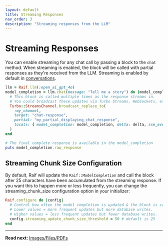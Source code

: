 ```yaml
---
layout: default
title: Streaming Responses
nav_order: 3
description: "Streaming responses from the LLM"
---
```


# Streaming Responses

You can enable streaming for any chat call by passing a block to the `chat` method. When streaming is enabled, the block will be called with partial responses as they're received from the LLM. Streaming is enabled by default in [conversations](../key_raif_concepts/conversations).

```ruby
llm = Raif.llm(:open_ai_gpt_4o)
model_completion = llm.chat(message: "Tell me a story") do |model_completion, delta, sse_event|
  # This block is called multiple times as the response streams in.
  # You could broadcast these updates via Turbo Streams, WebSockets, etc.
  Turbo::StreamsChannel.broadcast_replace_to(
    :my_channel,
    target: "chat-response",
    partial: "my_partial_displaying_chat_response",
    locals: { model_completion: model_completion, delta: delta, sse_event: sse_event }
  )
end

# The final complete response is available in the model_completion
puts model_completion.raw_response
```

## Streaming Chunk Size Configuration

By default, Raif will update the `Raif::ModelCompletion` and call the block after 25 characters have been accumulated from the streaming response. If you want this to happen more or less frequently, you can change the streaming_chunk_size configuration option in your initializer:

```ruby
Raif.configure do |config|
  # Control how often the model completion is updated & the block is called when streaming.
  # Lower values = more frequent updates but more database writes.
  # Higher values = less frequent updates but fewer database writes.
  config.streaming_update_chunk_size_threshold = 50 # default is 25
end
```

---

**Read next:** [Images/Files/PDFs](images_files_pdfs)
